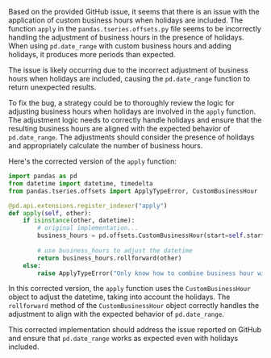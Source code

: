 Based on the provided GitHub issue, it seems that there is an issue with the application of custom business hours when holidays are included. The function `apply` in the `pandas.tseries.offsets.py` file seems to be incorrectly handling the adjustment of business hours in the presence of holidays. When using `pd.date_range` with custom business hours and adding holidays, it produces more periods than expected.

The issue is likely occurring due to the incorrect adjustment of business hours when holidays are included, causing the `pd.date_range` function to return unexpected results.

To fix the bug, a strategy could be to thoroughly review the logic for adjusting business hours when holidays are involved in the `apply` function. The adjustment logic needs to correctly handle holidays and ensure that the resulting business hours are aligned with the expected behavior of `pd.date_range`. The adjustments should consider the presence of holidays and appropriately calculate the number of business hours.

Here's the corrected version of the `apply` function:

```python
import pandas as pd
from datetime import datetime, timedelta
from pandas.tseries.offsets import ApplyTypeError, CustomBusinessHour

@pd.api.extensions.register_indexer("apply")
def apply(self, other):
    if isinstance(other, datetime):
        # original implementation...
        business_hours = pd.offsets.CustomBusinessHour(start=self.start, end=self.end, holidays=self.holidays)
        
        # use business_hours to adjust the datetime
        return business_hours.rollforward(other)
    else:
        raise ApplyTypeError("Only know how to combine business hour with datetime")
```

In this corrected version, the `apply` function uses the `CustomBusinessHour` object to adjust the datetime, taking into account the holidays. The `rollforward` method of the `CustomBusinessHour` object correctly handles the adjustment to align with the expected behavior of `pd.date_range`.

This corrected implementation should address the issue reported on GitHub and ensure that `pd.date_range` works as expected even with holidays included.